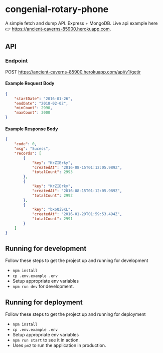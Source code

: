 # congenial-rotary-phone

A simple fetch and dump API. Express + MongoDB. Live api example here 👉 https://ancient-caverns-85900.herokuapp.com.

## API

### Endpoint

POST https://ancient-caverns-85900.herokuapp.com/api/v1/getir

#### Example Request Body

```json
{
    "startDate": "2016-01-26",
    "endDate": "2018-02-02",
    "minCount": 2990,
    "maxCount": 3000
}
```

#### Example Response Body

```json
{
    "code": 0,
    "msg": "Sucess",
    "records": [
        {
            "key": "KrZIErky",
            "createdAt": "2016-08-15T01:12:05.989Z",
            "totalCount": 2993
        },
        {
            "key": "KrZIErky",
            "createdAt": "2016-08-15T01:12:05.989Z",
            "totalCount": 2992
        },
        {
            "key": "bxoQiSKL",
            "createdAt": "2016-01-29T01:59:53.494Z",
            "totalCount": 2991
        }
    ]
}
```

## Running for development

Follow these steps to get the project up and running for development

- `npm install`
- `cp .env.example .env`
- Setup appropriate env variables
- `npm run dev` for development.

## Running for deployment

Follow these steps to get the project up and running for deployment

- `npm install`
- `cp .env.example .env`
- Setup appropriate env variables
- `npm run start` to see it in action.
- Uses `pm2` to run the application in production.
